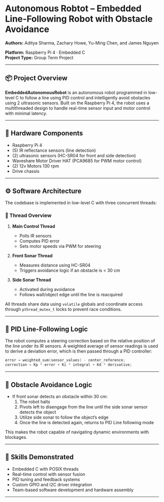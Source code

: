 # Autonomous Robtot – Embedded Line-Following Robot with Obstacle Avoidance

**Authors:**  Aditya Sharma, Zachary Howe, Yu-Ming Chen, and James Nguyen

**Platform:** Raspberry Pi 4 · Embedded C  
**Project Type:** Group Term Project

---

## 📦 Project Overview

**EmbeddedAutonomousRobot** is an autonomous robot programmed in low-level C to follow a line using PID control and intelligently avoid obstacles using 2 ultrasonic sensors. Built on the Raspberry Pi 4, the robot uses a multithreaded design to handle real-time sensor input and motor control with minimal latency.

---

## 🔧 Hardware Components

- Raspberry Pi 4
- (5) IR reflectance sensors (line detection)
- (2) ultrasonic sensors (HC-SR04 for front and side detection)
- Waveshare Motor Driver HAT (PCA9685 for PWM motor control)
- (2) 12v Motors 130 rpm
- Drive chassis

---

## ⚙️ Software Architecture

The codebase is implemented in low-level C with three concurrent threads:

### 🧵 Thread Overview

1. **Main Control Thread**
   - Polls IR sensors
   - Computes PID error
   - Sets motor speeds via PWM for steering

2. **Front Sonar Thread**
   - Measures distance using HC-SR04
   - Triggers avoidance logic if an obstacle is < 30 cm

3. **Side Sonar Thread**
   - Activated during avoidance
   - Follows wall/object edge until the line is reacquired

All threads share data using `volatile` globals and coordinate access through `pthread_mutex_t` locks to prevent race conditions.


---

## 🧠 PID Line-Following Logic

The robot computes a steering correction based on the relative position of the line under its IR sensors. A weighted average of sensor readings is used to derive a deviation error, which is then passed through a PID controller:

```c
error = weighted_sum(sensor_values) - center_reference;
correction = Kp * error + Ki * integral + Kd * derivative;
```

---

## 🚧 Obstacle Avoidance Logic

- If front sonar detects an obstacle within 30 cm:
  1. The robot halts
  2. Pivots left to disengage from the line until the side sonar sensor detects the object
  3. Utilize side sonar to follow the object’s edge
  4. Once the line is detected again, returns to PID Line following mode

This makes the robot capable of navigating dynamic environments with blockages.

---

## 🧰 Skills Demonstrated

- Embedded C with POSIX threads
- Real-time control with sensor fusion
- PID tuning and feedback systems
- Custom GPIO and I2C driver integration
- Team-based software development and hardware assembly

---


